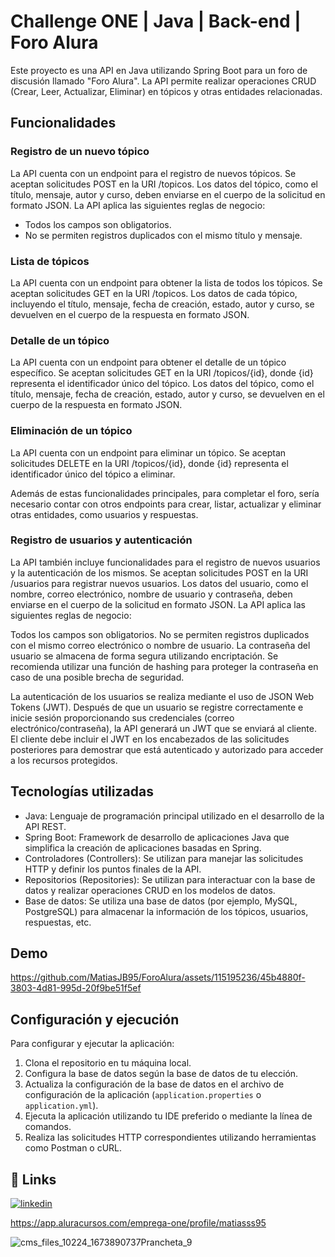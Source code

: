 
# Challenge ONE | Java | Back-end | Foro Alura

Este proyecto es una API en Java utilizando Spring Boot para un foro de discusión llamado "Foro Alura". La API permite realizar operaciones CRUD (Crear, Leer, Actualizar, Eliminar) en tópicos y otras entidades relacionadas.

## Funcionalidades

### Registro de un nuevo tópico

La API cuenta con un endpoint para el registro de nuevos tópicos. Se aceptan solicitudes POST en la URI /topicos. Los datos del tópico, como el título, mensaje, autor y curso, deben enviarse en el cuerpo de la solicitud en formato JSON. La API aplica las siguientes reglas de negocio:

- Todos los campos son obligatorios.
- No se permiten registros duplicados con el mismo título y mensaje.

### Lista de tópicos

La API cuenta con un endpoint para obtener la lista de todos los tópicos. Se aceptan solicitudes GET en la URI /topicos. Los datos de cada tópico, incluyendo el título, mensaje, fecha de creación, estado, autor y curso, se devuelven en el cuerpo de la respuesta en formato JSON.

### Detalle de un tópico

La API cuenta con un endpoint para obtener el detalle de un tópico específico. Se aceptan solicitudes GET en la URI /topicos/{id}, donde {id} representa el identificador único del tópico. Los datos del tópico, como el título, mensaje, fecha de creación, estado, autor y curso, se devuelven en el cuerpo de la respuesta en formato JSON.

### Eliminación de un tópico

La API cuenta con un endpoint para eliminar un tópico. Se aceptan solicitudes DELETE en la URI /topicos/{id}, donde {id} representa el identificador único del tópico a eliminar.

Además de estas funcionalidades principales, para completar el foro, sería necesario contar con otros endpoints para crear, listar, actualizar y eliminar otras entidades, como usuarios y respuestas.
### Registro de usuarios y autenticación
La API también incluye funcionalidades para el registro de nuevos usuarios y la autenticación de los mismos. Se aceptan solicitudes POST en la URI /usuarios para registrar nuevos usuarios. Los datos del usuario, como el nombre, correo electrónico, nombre de usuario y contraseña, deben enviarse en el cuerpo de la solicitud en formato JSON. La API aplica las siguientes reglas de negocio:

Todos los campos son obligatorios.
No se permiten registros duplicados con el mismo correo electrónico o nombre de usuario.
La contraseña del usuario se almacena de forma segura utilizando encriptación. Se recomienda utilizar una función de hashing para proteger la contraseña en caso de una posible brecha de seguridad.

La autenticación de los usuarios se realiza mediante el uso de JSON Web Tokens (JWT). Después de que un usuario se registre correctamente e inicie sesión proporcionando sus credenciales (correo electrónico/contraseña), la API generará un JWT que se enviará al cliente. El cliente debe incluir el JWT en los encabezados de las solicitudes posteriores para demostrar que está autenticado y autorizado para acceder a los recursos protegidos.

## Tecnologías utilizadas

- Java: Lenguaje de programación principal utilizado en el desarrollo de la API REST.
- Spring Boot: Framework de desarrollo de aplicaciones Java que simplifica la creación de aplicaciones basadas en Spring.
- Controladores (Controllers): Se utilizan para manejar las solicitudes HTTP y definir los puntos finales de la API.
- Repositorios (Repositories): Se utilizan para interactuar con la base de datos y realizar operaciones CRUD en los modelos de datos.
- Base de datos: Se utiliza una base de datos (por ejemplo, MySQL, PostgreSQL) para almacenar la información de los tópicos, usuarios, respuestas, etc.


## Demo

https://github.com/MatiasJB95/ForoAlura/assets/115195236/45b4880f-3803-4d81-995d-20f9be51f5ef

## Configuración y ejecución

Para configurar y ejecutar la aplicación:

1. Clona el repositorio en tu máquina local.
2. Configura la base de datos según la base de datos de tu elección.
3. Actualiza la configuración de la base de datos en el archivo de configuración de la aplicación (`application.properties` o `application.yml`).
4. Ejecuta la aplicación utilizando tu IDE preferido o mediante la línea de comandos.
5. Realiza las solicitudes HTTP correspondientes utilizando herramientas como Postman o cURL.



## 🔗 Links

[![linkedin](https://img.shields.io/badge/linkedin-0A66C2?style=for-the-badge&logo=linkedin&logoColor=white)](https://www.linkedin.com/in/matiasjb95/)

https://app.aluracursos.com/emprega-one/profile/matiasss95



![cms_files_10224_1673890737Prancheta_9](https://github.com/MatiasJB95/ForoAlura/assets/115195236/87aecb87-091d-401d-9230-6fefba7880d0)


